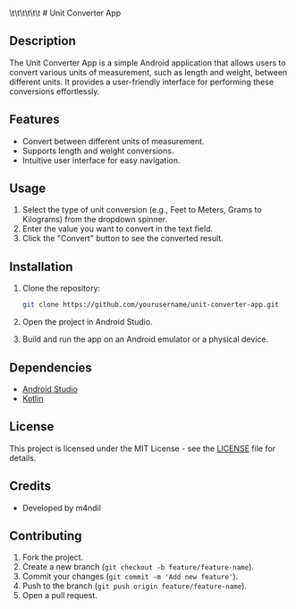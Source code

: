 

\t\t\t\t\t\t # Unit Converter App

## Description

The Unit Converter App is a simple Android application that allows users to convert various units of measurement, such as length and weight, between different units. It provides a user-friendly interface for performing these conversions effortlessly.

## Features

- Convert between different units of measurement.
- Supports length and weight conversions.
- Intuitive user interface for easy navigation.


## Usage

1. Select the type of unit conversion (e.g., Feet to Meters, Grams to Kilograms) from the dropdown spinner.
2. Enter the value you want to convert in the text field.
3. Click the "Convert" button to see the converted result.

## Installation

1. Clone the repository:

   ```bash
   git clone https://github.com/yourusername/unit-converter-app.git
   ```

2. Open the project in Android Studio.

3. Build and run the app on an Android emulator or a physical device.

## Dependencies

- [Android Studio](https://developer.android.com/studio)
- [Kotlin](https://kotlinlang.org/)

## License

This project is licensed under the MIT License - see the [LICENSE](LICENSE) file for details.

## Credits

- Developed by m4ndil

## Contributing

1. Fork the project.
2. Create a new branch (`git checkout -b feature/feature-name`).
3. Commit your changes (`git commit -m 'Add new feature'`).
4. Push to the branch (`git push origin feature/feature-name`).
5. Open a pull request.
